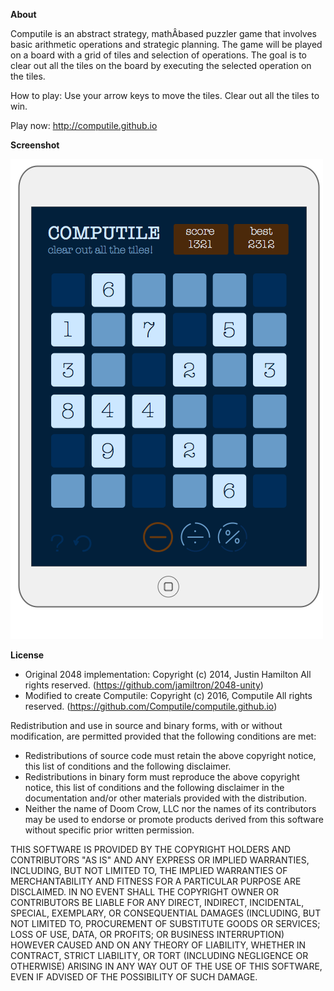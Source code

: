 **About**

Computile is an abstract strategy, mathÂ­based puzzler game that involves basic arithmetic operations and strategic planning. The game will be played on a board with a grid of tiles and selection of operations. The goal is to clear out all the tiles on the board by executing the selected operation on the tiles.

How to play: Use your arrow keys to move the tiles. Clear out all the tiles to win.

Play now: http://computile.github.io

**Screenshot**

![Alt text](./Assets/Textures/screenshot.png?raw=true "Computile Screenshot")

**License**

- Original 2048 implementation: Copyright (c) 2014, Justin Hamilton All rights reserved. (https://github.com/jamiltron/2048-unity)
- Modified to create Computile: Copyright (c) 2016, Computile All rights reserved. (https://github.com/Computile/computile.github.io)

Redistribution and use in source and binary forms, with or without modification, are permitted provided that the following conditions are met:

- Redistributions of source code must retain the above copyright notice, this list of conditions and the following disclaimer.
- Redistributions in binary form must reproduce the above copyright notice, this list of conditions and the following disclaimer in the documentation and/or other materials provided with the distribution.
- Neither the name of Doom Crow, LLC nor the names of its contributors may be used to endorse or promote products derived from this software without specific prior written permission.

THIS SOFTWARE IS PROVIDED BY THE COPYRIGHT HOLDERS AND CONTRIBUTORS "AS IS" AND ANY EXPRESS OR IMPLIED WARRANTIES, INCLUDING, BUT NOT LIMITED TO, 
THE IMPLIED WARRANTIES OF MERCHANTABILITY AND FITNESS FOR A PARTICULAR PURPOSE ARE DISCLAIMED. IN NO EVENT SHALL THE COPYRIGHT OWNER OR CONTRIBUTORS 
BE LIABLE FOR ANY DIRECT, INDIRECT, INCIDENTAL, SPECIAL, EXEMPLARY, OR CONSEQUENTIAL DAMAGES (INCLUDING, BUT NOT LIMITED TO, PROCUREMENT OF SUBSTITUTE 
GOODS OR SERVICES; LOSS OF USE, DATA, OR PROFITS; OR BUSINESS INTERRUPTION) HOWEVER CAUSED AND ON ANY THEORY OF LIABILITY, WHETHER IN CONTRACT, 
STRICT LIABILITY, OR TORT (INCLUDING NEGLIGENCE OR OTHERWISE) ARISING IN ANY WAY OUT OF THE USE OF THIS SOFTWARE, EVEN IF ADVISED OF THE POSSIBILITY
OF SUCH DAMAGE.